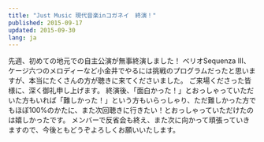 ```yaml
---
title: "Just Music 現代音楽inコガネイ　終演！"
published: 2015-09-17
updated: 2015-09-30
lang: ja
---
```



先週、初めての地元での自主公演が無事終演しました！
ベリオSequenza Ⅲ、ケージ六つのメロディーなど小金井でやるには挑戦のプログラムだったと思いますが、本当にたくさんの方が聴きに来てくださいました。
ご来場くださった皆様に、深く御礼申し上げます。
終演後、「面白かった！」とおっしゃっていただいた方もいれば「難しかった！」という方もいらっしゃり、ただ難しかった方でもほぼ100%のかたに、また次回聴きに行きたい！とおっしゃっていただけたのは嬉しかったです。
メンバーで反省会も終え、また次に向かって頑張っていきますので、今後ともどうぞよろしくお願いいたします。
